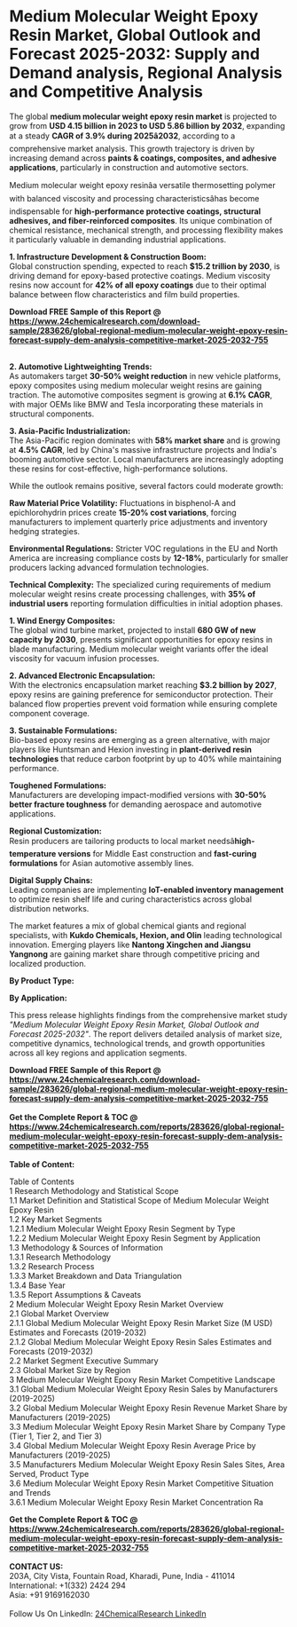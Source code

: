 <h1>Medium Molecular Weight Epoxy Resin Market, Global Outlook and Forecast 2025-2032: Supply and Demand analysis, Regional Analysis and Competitive Analysis</h1><p>The global <strong>medium molecular weight epoxy resin market</strong> is projected to grow from <strong>USD 4.15 billion in 2023 to USD 5.86 billion by 2032</strong>, expanding at a steady <strong>CAGR of 3.9% during 2025â2032</strong>, according to a comprehensive market analysis. This growth trajectory is driven by increasing demand across <strong>paints &amp; coatings, composites, and adhesive applications</strong>, particularly in construction and automotive sectors.</p><p>Medium molecular weight epoxy resinâa versatile thermosetting polymer with balanced viscosity and processing characteristicsâhas become indispensable for <strong>high-performance protective coatings, structural adhesives, and fiber-reinforced composites</strong>. Its unique combination of chemical resistance, mechanical strength, and processing flexibility makes it particularly valuable in demanding industrial applications.</p><p><strong>1. Infrastructure Development &amp; Construction Boom:</strong><br>
Global construction spending, expected to reach <strong>$15.2 trillion by 2030</strong>, is driving demand for epoxy-based protective coatings. Medium viscosity resins now account for <strong>42% of all epoxy coatings</strong> due to their optimal balance between flow characteristics and film build properties.</p><div><b>Download FREE Sample of this Report @ 
            <a href="https://www.24chemicalresearch.com/download-sample/283626/global-regional-medium-molecular-weight-epoxy-resin-forecast-supply-dem-analysis-competitive-market-2025-2032-755">
            https://www.24chemicalresearch.com/download-sample/283626/global-regional-medium-molecular-weight-epoxy-resin-forecast-supply-dem-analysis-competitive-market-2025-2032-755</a></b></div><br><p><strong>2. Automotive Lightweighting Trends:</strong><br>
As automakers target <strong>30-50% weight reduction</strong> in new vehicle platforms, epoxy composites using medium molecular weight resins are gaining traction. The automotive composites segment is growing at <strong>6.1% CAGR</strong>, with major OEMs like BMW and Tesla incorporating these materials in structural components.</p><p><strong>3. Asia-Pacific Industrialization:</strong><br>
The Asia-Pacific region dominates with <strong>58% market share</strong> and is growing at <strong>4.5% CAGR</strong>, led by China's massive infrastructure projects and India's booming automotive sector. Local manufacturers are increasingly adopting these resins for cost-effective, high-performance solutions.</p><p>While the outlook remains positive, several factors could moderate growth:</p><p><strong>Raw Material Price Volatility:</strong> Fluctuations in bisphenol-A and epichlorohydrin prices create <strong>15-20% cost variations</strong>, forcing manufacturers to implement quarterly price adjustments and inventory hedging strategies.</p><p><strong>Environmental Regulations:</strong> Stricter VOC regulations in the EU and North America are increasing compliance costs by <strong>12-18%</strong>, particularly for smaller producers lacking advanced formulation technologies.</p><p><strong>Technical Complexity:</strong> The specialized curing requirements of medium molecular weight resins create processing challenges, with <strong>35% of industrial users</strong> reporting formulation difficulties in initial adoption phases.</p><p><strong>1. Wind Energy Composites:</strong><br>
The global wind turbine market, projected to install <strong>680 GW of new capacity by 2030</strong>, presents significant opportunities for epoxy resins in blade manufacturing. Medium molecular weight variants offer the ideal viscosity for vacuum infusion processes.</p><p><strong>2. Advanced Electronic Encapsulation:</strong><br>
With the electronics encapsulation market reaching <strong>$3.2 billion by 2027</strong>, epoxy resins are gaining preference for semiconductor protection. Their balanced flow properties prevent void formation while ensuring complete component coverage.</p><p><strong>3. Sustainable Formulations:</strong><br>
Bio-based epoxy resins are emerging as a green alternative, with major players like Huntsman and Hexion investing in <strong>plant-derived resin technologies</strong> that reduce carbon footprint by up to 40% while maintaining performance.</p><p><strong>Toughened Formulations:</strong><br>
	Manufacturers are developing impact-modified versions with <strong>30-50% better fracture toughness</strong> for demanding aerospace and automotive applications.</p><p><strong>Regional Customization:</strong><br>
	Resin producers are tailoring products to local market needsâ<strong>high-temperature versions</strong> for Middle East construction and <strong>fast-curing formulations</strong> for Asian automotive assembly lines.</p><p><strong>Digital Supply Chains:</strong><br>
	Leading companies are implementing <strong>IoT-enabled inventory management</strong> to optimize resin shelf life and curing characteristics across global distribution networks.</p><p>The market features a mix of global chemical giants and regional specialists, with <strong>Kukdo Chemicals, Hexion, and Olin</strong> leading technological innovation. Emerging players like <strong>Nantong Xingchen and Jiangsu Yangnong</strong> are gaining market share through competitive pricing and localized production.</p><p><strong>By Product Type:</strong></p><p><strong>By Application:</strong></p><p>This press release highlights findings from the comprehensive market study <em>"Medium Molecular Weight Epoxy Resin Market, Global Outlook and Forecast 2025-2032"</em>. The report delivers detailed analysis of market size, competitive dynamics, technological trends, and growth opportunities across all key regions and application segments.</p><div><b>Download FREE Sample of this Report @ 
            <a href="https://www.24chemicalresearch.com/download-sample/283626/global-regional-medium-molecular-weight-epoxy-resin-forecast-supply-dem-analysis-competitive-market-2025-2032-755">
            https://www.24chemicalresearch.com/download-sample/283626/global-regional-medium-molecular-weight-epoxy-resin-forecast-supply-dem-analysis-competitive-market-2025-2032-755</a></b></div><br><div><b>Get the Complete Report & TOC @ 
            <a href="https://www.24chemicalresearch.com/reports/283626/global-regional-medium-molecular-weight-epoxy-resin-forecast-supply-dem-analysis-competitive-market-2025-2032-755">
            https://www.24chemicalresearch.com/reports/283626/global-regional-medium-molecular-weight-epoxy-resin-forecast-supply-dem-analysis-competitive-market-2025-2032-755</a></b></div><br>
            <b>Table of Content:</b><p>Table of Contents<br />
1 Research Methodology and Statistical Scope<br />
1.1 Market Definition and Statistical Scope of Medium Molecular Weight Epoxy Resin<br />
1.2 Key Market Segments<br />
1.2.1 Medium Molecular Weight Epoxy Resin Segment by Type<br />
1.2.2 Medium Molecular Weight Epoxy Resin Segment by Application<br />
1.3 Methodology & Sources of Information<br />
1.3.1 Research Methodology<br />
1.3.2 Research Process<br />
1.3.3 Market Breakdown and Data Triangulation<br />
1.3.4 Base Year<br />
1.3.5 Report Assumptions & Caveats<br />
2 Medium Molecular Weight Epoxy Resin Market Overview<br />
2.1 Global Market Overview<br />
2.1.1 Global Medium Molecular Weight Epoxy Resin Market Size (M USD) Estimates and Forecasts (2019-2032)<br />
2.1.2 Global Medium Molecular Weight Epoxy Resin Sales Estimates and Forecasts (2019-2032)<br />
2.2 Market Segment Executive Summary<br />
2.3 Global Market Size by Region<br />
3 Medium Molecular Weight Epoxy Resin Market Competitive Landscape<br />
3.1 Global Medium Molecular Weight Epoxy Resin Sales by Manufacturers (2019-2025)<br />
3.2 Global Medium Molecular Weight Epoxy Resin Revenue Market Share by Manufacturers (2019-2025)<br />
3.3 Medium Molecular Weight Epoxy Resin Market Share by Company Type (Tier 1, Tier 2, and Tier 3)<br />
3.4 Global Medium Molecular Weight Epoxy Resin Average Price by Manufacturers (2019-2025)<br />
3.5 Manufacturers Medium Molecular Weight Epoxy Resin Sales Sites, Area Served, Product Type<br />
3.6 Medium Molecular Weight Epoxy Resin Market Competitive Situation and Trends<br />
3.6.1 Medium Molecular Weight Epoxy Resin Market Concentration Ra</p><div><b>Get the Complete Report & TOC @ 
            <a href="https://www.24chemicalresearch.com/reports/283626/global-regional-medium-molecular-weight-epoxy-resin-forecast-supply-dem-analysis-competitive-market-2025-2032-755">
            https://www.24chemicalresearch.com/reports/283626/global-regional-medium-molecular-weight-epoxy-resin-forecast-supply-dem-analysis-competitive-market-2025-2032-755</a></b></div><br><b>CONTACT US:</b><br>
            203A, City Vista, Fountain Road, Kharadi, Pune, India - 411014<br>
            International: +1(332) 2424 294<br>
            Asia: +91 9169162030 <br><br>
            Follow Us On LinkedIn: <a href="https://www.linkedin.com/company/24chemicalresearch/">24ChemicalResearch LinkedIn</a>